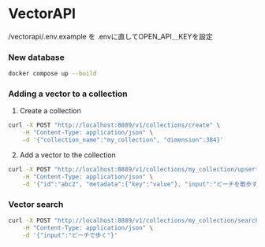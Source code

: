# VectorAPI

/vectorapi/.env.example を .envに直してOPEN_API＿KEYを設定
### New database

```sh
docker compose up --build
```

### Adding a vector to a collection

1. Create a collection

```sh
curl -X POST "http://localhost:8889/v1/collections/create" \
    -H "Content-Type: application/json" \
    -d '{"collection_name":"my_collection", "dimension":384}'
```

2. Add a vector to the collection

```sh
curl -X POST "http://localhost:8889/v1/collections/my_collection/upsert" \
    -H "Content-Type: application/json" \
    -d '{"id":"abc2", "metadata":{"key":"value"}, "input":"ビーチを散歩するのが好きなんだ。"}'
```

### Vector search

```sh
curl -X POST "http://localhost:8889/v1/collections/my_collection/search" \
    -H "Content-Type: application/json" \
    -d '{"input":"ビーチで歩く"}'
```
